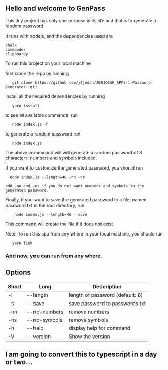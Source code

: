 ## Hello and welcome to GenPass

This tiny project has only one purpose in its life and that is to generate a random password

It runs with nodejs, and the dependencies used are

    chalk
    commander
    clipboardy


To run this project on your local machine

first clone the repo by running
       
       git clone https://github.com/j4jedah/JEDIDIAH_APPS-1-Password-Generator-.git

install all the required dependencies by running
       
       yarn install

to see all available commands, run
       
       node index.js -h

to generate a random password run
       
       node index.js 

The above commmand will will generate a random password of 8 characters, numbers and symbols included.

If you want to customize the generated password, you should run 
      
      node index.js --length=40 -nn -ns
    
    add -nn and -ns if you do not want numbers and symbols in the generated password.

Finally, if you want to save the generated password to a file, named password.txt in the root directory, run     
        
        node index.js --length=40 --save

This command will create the file if it does not exist


Note: To run this app from any where in your local machine, 
you should run 
       
       yarn link 
       
### And now, you can run from any where.

## Options

| Short | Long              | Description                     |
| ----- | ----------------- | ------------------------------- |
| -l    | --length <number> | length of password (default: 8) |
| -s    | --save            | save password to passwords.txt  |
| -nn   | --no-numbers      | remove numbers                  |
| -ns   | --no-symbols      | remove symbols                  |
| -h    | --help            | display help for command        |
| -V    | --version         | Show the version                |

## I am going to convert this to typescript in a day or two... 
